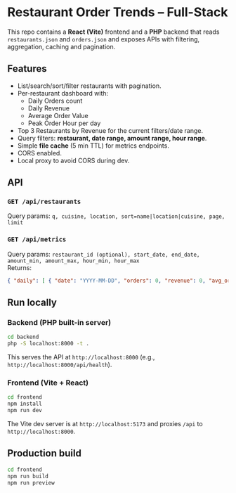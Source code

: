 # Restaurant Order Trends – Full-Stack 

This repo contains a **React (Vite)** frontend and a **PHP** backend that reads `restaurants.json` and `orders.json` and exposes APIs with filtering, aggregation, caching and pagination.

## Features
- List/search/sort/filter restaurants with pagination.
- Per-restaurant dashboard with:
  - Daily Orders count
  - Daily Revenue
  - Average Order Value
  - Peak Order Hour per day
- Top 3 Restaurants by Revenue for the current filters/date range.
- Query filters: **restaurant, date range, amount range, hour range**.
- Simple **file cache** (5 min TTL) for metrics endpoints.
- CORS enabled.
- Local proxy to avoid CORS during dev.

## API
### `GET /api/restaurants`
Query params: `q, cuisine, location, sort=name|location|cuisine, page, limit`

### `GET /api/metrics`
Query params: `restaurant_id (optional), start_date, end_date, amount_min, amount_max, hour_min, hour_max`  
Returns:
```json
{ "daily": [ { "date": "YYYY-MM-DD", "orders": 0, "revenue": 0, "avg_order_value": 0, "peak_order_hour": 13 } ], "top3": [ { "restaurant_id": 101, "revenue": 12345 } ] }
```

## Run locally
### Backend (PHP built-in server)
```bash
cd backend
php -S localhost:8000 -t .
```
This serves the API at `http://localhost:8000` (e.g., `http://localhost:8000/api/health`).

### Frontend (Vite + React)
```bash
cd frontend
npm install
npm run dev
```
The Vite dev server is at `http://localhost:5173` and proxies `/api` to `http://localhost:8000`.

## Production build
```bash
cd frontend
npm run build
npm run preview
```


